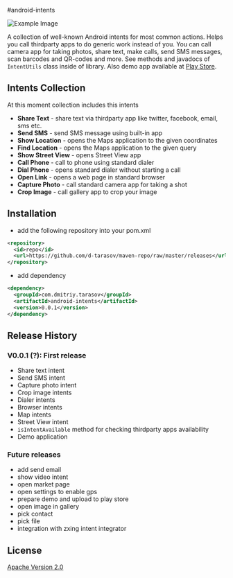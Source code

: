 #android-intents

![Example Image][1]

A collection of well-known Android intents for most common actions. 
Helps you call thirdparty apps to do generic work instead of you. 
You can call camera app for taking photos, share text, make calls, 
send SMS messages, scan barcodes and QR-codes and more. See methods 
and javadocs of `IntentUtils` class inside of library. Also demo app 
available at [Play Store](http://my_demo_app).

## Intents Collection

At this moment collection includes this intents

- **Share Text** - share text via thirdparty app like twitter, facebook, email, sms etc.
- **Send SMS** - send SMS message using built-in app
- **Show Location** - opens the Maps application to the given coordinates
- **Find Location** - opens the Maps application to the given query
- **Show Street View** - opens Street View app
- **Call Phone** - call to phone using standard dialer
- **Dial Phone** - opens standard dialer without starting a call
- **Open Link** - opens a web page in standard browser
- **Capture Photo** - call standard camera app for taking a shot
- **Crop Image** - call gallery app to crop your image

## Installation
- add the following repository into your pom.xml

```xml
<repository>
  <id>repo</id>
  <url>https://github.com/d-tarasov/maven-repo/raw/master/releases</url>
</repository>
```

- add dependency

```xml
<dependency>
  <groupId>com.dmitriy.tarasov</groupId>
  <artifactId>android-intents</artifactId>
  <version>0.0.1</version>
</dependency>
```

## Release History

### V0.0.1 (?): First release
- Share text intent
- Send SMS intent
- Capture photo intent
- Crop image intents
- Dialer intents
- Browser intents
- Map intents
- Street View intent
- `isIntentAvailable` method for checking thirdparty apps availability
- Demo application

### Future releases
- add send email
- show video intent
- open market page
- open settings to enable gps
- prepare demo and upload to play store
- open image in gallery
- pick contact
- pick file
- integration with zxing intent integrator

License
-----
[Apache Version 2.0](http://www.apache.org/licenses/LICENSE-2.0.html)




[1]: https://raw.github.com/d-tarasov/android-intents/master/logo.png